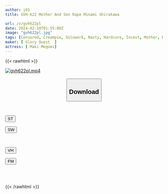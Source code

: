 ```yaml
---
author: j91
title: GVH-622 Mother And Son Rape Minami Shirakawa

url: /v/gvh622pl
date: 2024-02-10T01:55:00Z
image: "gvh622pl.jpg"
tags: [Censored, Creampie, Solowork, Nasty, Hardcore, Incest, Mother, Drama	]
maker: [ Glory Quest  ]
actress: [ Maki Megumi]
---
```



{{< rawhtml >}}

<div class="video" data-videoid="Zwa7YVBRp7fqGZ8">
    <a href="javascript:;">
        <img src="/v/gvh622pl/gvh622pl.jpg" width="WIDTH" height="HEIGHT" alt="gvh622pl.mp4" loading="lazy">
    </a>
</div>

<script type="text/javascript" src="https://j91.asia/asset/on-demand-st.js"></script>

<br>
  <link rel="stylesheet" href="https://j91.asia/asset/bs5.css">
  
  <center>
  <button class="btn btn-primary" type="button" data-bs-toggle="collapse" data-bs-target=".multi-collapse" aria-expanded="false" aria-controls="multiCollapseExample1 multiCollapseExample2"><h2>Download</h2></button></center>
</p>
<div class="row">
  <div class="col">
    <div class="collapse multi-collapse" id="multiCollapseExample1">
      <div class="card card-body">
	      	      <br>
<div class="buttons">  
<p><a href="https://streamtape.to/v/Zwa7YVBRp7fqGZ8" target="_blank"><button class="btn-hover color-3"><i class="fa fa-download"></i> ST</button></a></p>
<p><a href="https://cdnwish.com/jon2bdr9duj7" target="_blank"><button class="btn-hover color-2"><i class="fa fa-download"></i> SW</button></a></p></div>
    </div>
  </div>
</div>
  <div class="col">
    <div class="collapse multi-collapse" id="multiCollapseExample2">
      <div class="card card-body">
	      <br>
<div class="buttons">
<p><a href="javascript:;" target="_blank"><button class="btn-hover color-9"><i class="fa fa-download"></i> VH</button></a></p>
<p><a href="javascript:;"><button class="btn-hover color-8"><i class="fa fa-download"></i> FM</button></a></p></div>
<br><br>
      </div>
    </div>
  </div>
</div>

{{< /rawhtml >}}